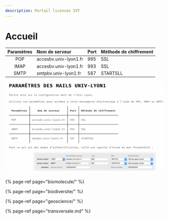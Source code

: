 ```yaml
---
description: Portail licences SVT
---
```


# Accueil

| Paramètres | Nom de serveur | Port | Méthode de chiffrement |
| :---: | :--- | :--- | :--- |
| POP | accesbv.univ-lyon1.fr | 995 | SSL |
| IMAP | accesbv.univ-lyon1.fr | 993 | SSL |
| SMTP | smtpbv.univ-lyon1.fr | 587 | STARTSLL |

![](.gitbook/assets/annotation-2019-09-21-202834.png)

{% page-ref page="biomolecule/" %}

{% page-ref page="biodiversite/" %}

{% page-ref page="geoscience/" %}

{% page-ref page="transversale.md" %}



